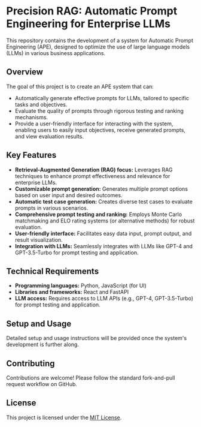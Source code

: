 # Precision RAG: Automatic Prompt Engineering for Enterprise LLMs

This repository contains the development of a system for Automatic Prompt Engineering (APE), designed to optimize the use of large language models (LLMs) in various business applications.

## Overview

The goal of this project is to create an APE system that can:

- Automatically generate effective prompts for LLMs, tailored to specific tasks and objectives.
- Evaluate the quality of prompts through rigorous testing and ranking mechanisms.
- Provide a user-friendly interface for interacting with the system, enabling users to easily input objectives, receive generated prompts, and view evaluation results.

## Key Features

- **Retrieval-Augmented Generation (RAG) focus:** Leverages RAG techniques to enhance prompt effectiveness and relevance for enterprise LLMs.
- **Customizable prompt generation:** Generates multiple prompt options based on user input and desired outcomes.
- **Automatic test case generation:** Creates diverse test cases to evaluate prompts in various scenarios.
- **Comprehensive prompt testing and ranking:** Employs Monte Carlo matchmaking and ELO rating systems (or alternative methods) for robust evaluation.
- **User-friendly interface:** Facilitates easy data input, prompt output, and result visualization.
- **Integration with LLMs:** Seamlessly integrates with LLMs like GPT-4 and GPT-3.5-Turbo for prompt testing and application.

## Technical Requirements

- **Programming languages:** Python, JavaScript (for UI)
- **Libraries and frameworks:** React and FastAPI
- **LLM access:** Requires access to LLM APIs (e.g., GPT-4, GPT-3.5-Turbo) for prompt testing and application.

## Setup and Usage

Detailed setup and usage instructions will be provided once the system's development is further along.

## Contributing

Contributions are welcome! Please follow the standard fork-and-pull request workflow on GitHub.

## License

This project is licensed under the [MIT License](LICENSE.md).
